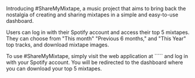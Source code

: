 Introducing #ShareMyMixtape, a music project that aims to bring back the nostalgia of creating and sharing mixtapes in a simple and easy-to-use dashboard.

Users can log in with their Spotify account and access their top 5 mixtapes. They can choose from "This month" "Previous 6 months," and "This Year" top tracks, and download mixtape images.

To use #ShareMyMixtape, simply visit the web application at ````` and log in with your Spotify account. You will be redirected to the dashboard where you can download your top 5 mixtapes.
